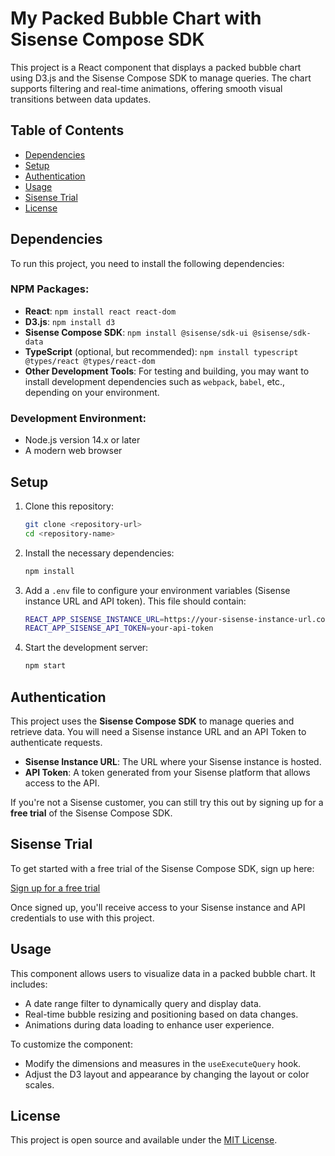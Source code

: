 # My Packed Bubble Chart with Sisense Compose SDK

This project is a React component that displays a packed bubble chart using D3.js and the Sisense Compose SDK to manage queries. The chart supports filtering and real-time animations, offering smooth visual transitions between data updates.

## Table of Contents

- [Dependencies](#dependencies)
- [Setup](#setup)
- [Authentication](#authentication)
- [Usage](#usage)
- [Sisense Trial](#sisense-trial)
- [License](#license)

## Dependencies

To run this project, you need to install the following dependencies:

### NPM Packages:
- **React**: `npm install react react-dom`
- **D3.js**: `npm install d3`
- **Sisense Compose SDK**: `npm install @sisense/sdk-ui @sisense/sdk-data`
- **TypeScript** (optional, but recommended): `npm install typescript @types/react @types/react-dom`
- **Other Development Tools**: For testing and building, you may want to install development dependencies such as `webpack`, `babel`, etc., depending on your environment.

### Development Environment:
- Node.js version 14.x or later
- A modern web browser

## Setup

1. Clone this repository:
   ```bash
   git clone <repository-url>
   cd <repository-name>
   ```

2. Install the necessary dependencies:
   ```bash
   npm install
   ```

3. Add a `.env` file to configure your environment variables (Sisense instance URL and API token). This file should contain:
   ```bash
   REACT_APP_SISENSE_INSTANCE_URL=https://your-sisense-instance-url.com
   REACT_APP_SISENSE_API_TOKEN=your-api-token
   ```

4. Start the development server:
   ```bash
   npm start
   ```

## Authentication

This project uses the **Sisense Compose SDK** to manage queries and retrieve data. You will need a Sisense instance URL and an API Token to authenticate requests.

- **Sisense Instance URL**: The URL where your Sisense instance is hosted.
- **API Token**: A token generated from your Sisense platform that allows access to the API.

If you're not a Sisense customer, you can still try this out by signing up for a **free trial** of the Sisense Compose SDK.

## Sisense Trial

To get started with a free trial of the Sisense Compose SDK, sign up here:

[Sign up for a free trial](https://www.sisense.com/platform/compose-sdk-free-trial/)

Once signed up, you'll receive access to your Sisense instance and API credentials to use with this project.

## Usage

This component allows users to visualize data in a packed bubble chart. It includes:
- A date range filter to dynamically query and display data.
- Real-time bubble resizing and positioning based on data changes.
- Animations during data loading to enhance user experience.

To customize the component:
- Modify the dimensions and measures in the `useExecuteQuery` hook.
- Adjust the D3 layout and appearance by changing the layout or color scales.

## License

This project is open source and available under the [MIT License](LICENSE).
